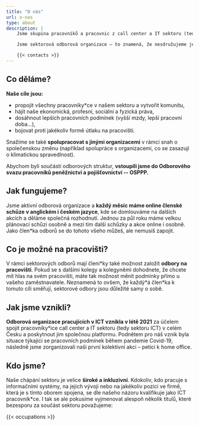 ```yaml
---
title: "O nás"
url: o-nas
type: about
description: |
    Jsme skupina pracovníků a pracovnic z call center a IT sektoru (tedy sektoru ICT) v celém Česku a společně se scházíme, abychom řešili naše pracovní podmínky, zamýšleli se, jak je změnit a navzájem se v jejich změně podporovali.

    Jsme sektorová odborová organizace – to znamená, že nesdružujeme jenom zaměstnance\*kyně na jednom pracovišti, ale všechny, kdo v sektoru ICT pracují jako jednotlivci nebo celá pracoviště. Našimi členkami a členy jsou jak programátoři\*ky, testeři\*ky apod., tak i pracovníci\*ce call center, back office a mnoho dalších.

    {{< contacts >}}
---
```


## Co děláme?

**Naše cíle jsou:**

- propojit všechny pracovníky\*ce v našem sektoru a vytvořit komunitu,
- hájit naše ekonomická, profesní, sociální a fyzická práva,
- dosáhnout lepších pracovních podmínek (vyšší mzdy, lepší pracovní doba...),
- bojovat proti jakékoliv formě útlaku na pracovišti.

Snažíme se také **spolupracovat s jinými organizacemi** v rámci snah o společenskou změnu (například spolupráce s organizacemi, co se zasazují o klimatickou spravedlnost).

Abychom byli součástí odborových struktur, **vstoupili jsme do Odborového svazu pracovníků peněžnictví a pojišťovnictví -- OSPPP.**

## Jak fungujeme?

Jsme aktivní odborová organizace a **každý měsíc máme online členské schůze v anglickém i českém jazyce**,
kde se domlouváme na dalších akcích a děláme společná rozhodnutí.
Jednou za půl roku máme velkou plánovací schůzi osobně a mezi tím další schůzky a akce online i osobně.
Jako člen\*ka odborů se do tohoto všeho můžeš, ale nemusíš zapojit.

## Co je možné na pracovišti?

V rámci sektorových odborů mají členi\*ky také možnost založit **odbory na pracovišti**.
Pokud se s dalšími kolegy a kolegyněmi dohodnete, že chcete mít hlas na svém pracovišti,
máte tak možnost měnit podmínky přímo u vašeho zaměstnavatele. Neznamená to ovšem, že každý\*á člen\*ka k tomuto cíli směřují,
sektorové odbory jsou důležité samy o sobě.

## Jak jsme vznikli?

**Odborová organizace pracujících v ICT vznikla v létě 2021** za účelem spojit pracovníky\*ice call center a IT sektoru (tedy sektoru ICT)
v celém Česku a poskytnout jim společnou platformu. Podnětem pro náš vznik byla situace týkající se pracovních podmínek během pandemie Covid-19,
následně jsme zorganizovali naši první kolektivní akci – petici k home office.

## Kdo jsme?

Naše chápání sektoru je velice **široké a inkluzivní**. Kdokoliv, kdo pracuje s informačními systémy,
na jejich vývoji nebo na jakékoliv pozici ve firmě, která je s tímto oborem spojena, se dle našeho názoru
kvalifikuje jako ICT pracovník\*ce. I tak se ale pokusíme vyjmenovat alespoň několik titulů, které bezesporu
za součást sektoru považujeme:

{{< occupations >}}
